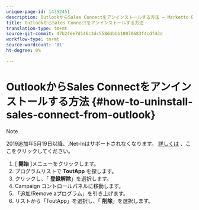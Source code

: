 ```yaml
---
unique-page-id: 14352451
description: OutlookからSales Connectをアンインストールする方法 — Marketto Docs — 製品ドキュメント
title: OutlookからSales Connectをアンインストールする方法
translation-type: tm+mt
source-git-commit: 47b2fee7d146c3dc558d4bbb10070683f4cdfd3d
workflow-type: tm+mt
source-wordcount: '81'
ht-degree: 0%

---
```



# OutlookからSales Connectをアンインストールする方法 {#how-to-uninstall-sales-connect-from-outlook}

>[!NOTE]
>
>2019追加年5月19日以降、.Net-Inはサポートされなくなります。 [詳しくは](http://nation.marketo.com/docs/DOC-7028-end-of-life-outlook-net-add-in-for-toutappmarketo-sales-connect) 、ここをクリックしてください。

1. [ **開始** ]メニューをクリックします。
1. プログラムリストで **ToutApp** を探します。
1. クリックし、「 **登録解除**」を選択します。
1. Campaign コントロールパネルに移動します。
1. 「追加/Remove aプログラム」を引き上げます。
1. リストから「ToutApp」を選択し、「 **削除**」を選択します。

